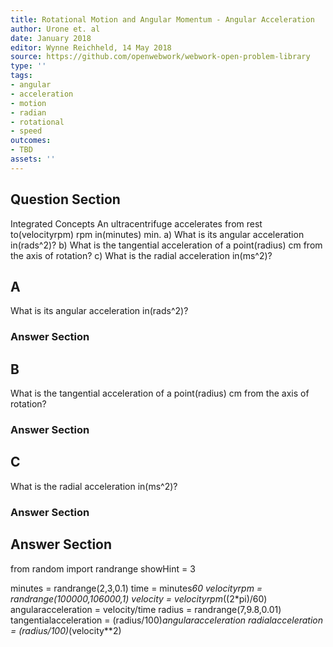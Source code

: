 ```yaml
---
title: Rotational Motion and Angular Momentum - Angular Acceleration
author: Urone et. al
date: January 2018
editor: Wynne Reichheld, 14 May 2018
source: https://github.com/openwebwork/webwork-open-problem-library
type: ''
tags:
- angular
- acceleration
- motion
- radian
- rotational
- speed
outcomes:
- TBD
assets: ''
---
```


## Question Section 

Integrated Concepts An ultracentrifuge accelerates from rest to(velocityrpm) rpm in(minutes) min. 
a) What is its angular acceleration in(rads^2)? 
b) What is the tangential acceleration of a point(radius) cm from the axis of rotation?
c) What is the radial acceleration in(ms^2)?
## A
What is its angular acceleration in(rads^2)? 
### Answer Section
## B
What is the tangential acceleration of a point(radius) cm from the axis of rotation?
### Answer Section
## C
What is the radial acceleration in(ms^2)?
### Answer Section


## Answer Section

from random import randrange
showHint = 3

minutes = randrange(2,3,0.1)
time = minutes*60
velocityrpm = randrange(100000,106000,1)
velocity = velocityrpm*((2*pi)/60)
angularacceleration = velocity/time
radius = randrange(7,9.8,0.01)
tangentialacceleration = (radius/100)*angularacceleration
radialacceleration = (radius/100)*(velocity**2)
